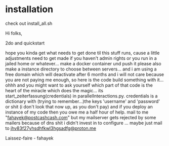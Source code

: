 # installation

check out install_all.sh

Hi folks,

2do and quickstart

hope you kinda get what needs to get done til this stuff runs, cause a little adjustments need to get made if you haven't admin rights or you run in a jailed home or whatever...
make a docker container und push it please
also make a instance directory to choose between servers...
and i am using a free domain which will deactivate after 6 months and i will not care because you are not paying me enough, so here is the code build something with it...
ohhh and you might want to ask yourself which part of that code is the heart of the miracle which does the magic...
its start_zeiterfassung(credentials) in parallelInteractions.py. credentials is a dictionary with (trying to remember...)the keys 'username' and 'password' or shit (i don't look that now up, as you don't pay)
and if you deploy an instance of my code then you owe me a half hour of help. mail to me "fahayek@postcashcash.com" but my mailserver gets rejected by some mailers because of dns shit i didn't invest in to configure ... maybe just mail to jhv83f27yhsdhfkwl3hgsadfg@proton.me

Laissez-faire - fahayek

